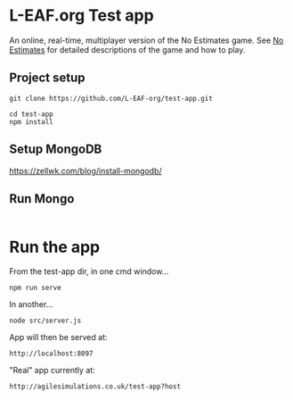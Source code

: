 
# L-EAF.org Test app

An online, real-time, multiplayer version of the No Estimates game. See
<a href="https://noestimates.wordpress.com/">No Estimates</a> for detailed
descriptions of the game and how to play.

## Project setup

```
git clone https://github.com/L-EAF-org/test-app.git

cd test-app
npm install
```
## Setup MongoDB

https://zellwk.com/blog/install-mongodb/

## Run Mongo

```mongod --config /usr/local/etc/mongod.conf
```

# Run the app

From the test-app dir, in one cmd window...

```
npm run serve
```

In another...

```
node src/server.js
```

App will then be served at:

```
http://localhost:8097
```

"Real" app currently at:

```
http://agilesimulations.co.uk/test-app?host
```
